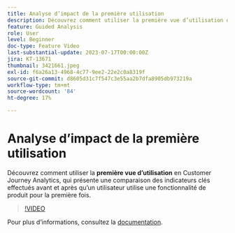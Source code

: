 ```yaml
---
title: Analyse d’impact de la première utilisation
description: Découvrez comment utiliser la première vue d’utilisation dans Customer Journey Analytics, qui présente une comparaison des performances des indicateurs clés avant et après l’utilisation d’une fonction de produit par un utilisateur pour la première fois.
feature: Guided Analysis
role: User
level: Beginner
doc-type: Feature Video
last-substantial-update: 2023-07-17T00:00:00Z
jira: KT-13671
thumbnail: 3421661.jpeg
exl-id: f6a26a13-4968-4c77-9ee2-22e2c0a8319f
source-git-commit: d8605d31c7f547c3e55aa2b7dfa8905db973219a
workflow-type: tm+mt
source-wordcount: '84'
ht-degree: 17%

---
```


# Analyse d’impact de la première utilisation

Découvrez comment utiliser la **première vue d’utilisation** en Customer Journey Analytics, qui présente une comparaison des indicateurs clés effectués avant et après qu’un utilisateur utilise une fonctionnalité de produit pour la première fois.

>[!VIDEO](https://video.tv.adobe.com/v/3421661/?learn=on)

Pour plus dʼinformations, consultez la [documentation](https://experienceleague.adobe.com/docs/analytics-platform/using/guided-analysis/impact/first-use.html).
